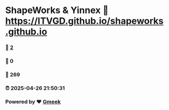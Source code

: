 # ShapeWorks & Yinnex :link: https://ITVGD.github.io/shapeworks.github.io 
### :page_facing_up: [2](https://ITVGD.github.io/shapeworks.github.io/tag.html) 
### :speech_balloon: 0 
### :hibiscus: 269 
### :alarm_clock: 2025-04-26 21:50:31 
### Powered by :heart: [Gmeek](https://github.com/Meekdai/Gmeek)
